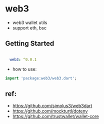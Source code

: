 # web3

- web3 wallet utils
- support eth, bsc

## Getting Started

```yaml

  web3: ^0.0.1

```

- how to use:

```dart
import 'package:web3/web3.dart';


```


## ref:

- https://github.com/simolus3/web3dart
- https://github.com/mockturtl/dotenv
- https://github.com/trustwallet/wallet-core
